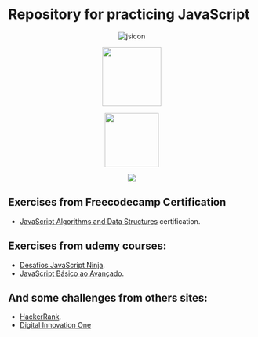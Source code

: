 # Repository for practicing JavaScript

<div align="center">

![jsicon](https://i.imgur.com/ZQn9oiw.png)

</div>

<div align="center">

[<img src="https://i.imgur.com/ofOpqNA.png" width="120">](https://www.freecodecamp.org)

[<img src="https://i.imgur.com/dPVcZJS.png" width="110">](https://digitalinnovation.one/)

[<img src="https://i.imgur.com/CWjKKY8.png">](https://www.udemy.com/)

</div>

## Exercises from Freecodecamp Certification

- [JavaScript Algorithms and Data Structures](https://www.freecodecamp.org/learn/javascript-algorithms-and-data-structures/) certification.

## Exercises from udemy courses:

- [Desafios JavaScript Ninja](https://www.udemy.com/course/curso-de-javascript-moderno-do-basico-ao-avancado/).
- [JavaScript Básico ao Avançado](https://www.udemy.com/course/curso-javascript-ninja/).

## And some challenges from others sites:

- [HackerRank](https://www.hackerrank.com/dashboard).
- [Digital Innovation One](https://web.digitalinnovation.one/)
